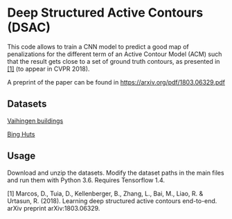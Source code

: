 # Deep Structured Active Contours (DSAC)

This code allows to train a CNN model to predict a good map of penalizations for the different term of an Active Contour Model (ACM) such that the result gets close to a set of ground truth contours, as presented in [[1]](#marcos2018) (to appear in CVPR 2018). 

A preprint of the paper can be found in https://arxiv.org/pdf/1803.06329.pdf

## Datasets

[Vaihingen buildings](https://drive.google.com/open?id=1nenpWH4BdplSiHdfXs0oYfiA5qL42plB)

[Bing Huts](https://drive.google.com/open?id=1Ta21c3jucWFoe5jwiVXXiAgozvdmnQKP)

## Usage

Download and unzip the datasets. Modify the dataset paths in the main files and run them with Python 3.6. Requires Tensorflow 1.4.

<a name="marcos2018"></a>
[1] Marcos, D., Tuia, D., Kellenberger, B., Zhang, L., Bai, M., Liao, R. & Urtasun, R. (2018). Learning deep structured active contours end-to-end. arXiv preprint arXiv:1803.06329.
